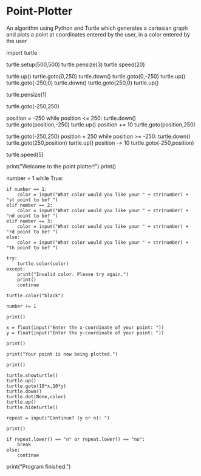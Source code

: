 # Point-Plotter
An algorithm using Python and Turtle which generates a cartesian graph and plots a point at coordinates entered by the user, in a color entered by the user

import turtle

turtle.setup(500,500)
turtle.pensize(3)
turtle.speed(20)

turtle.up()
turtle.goto(0,250)
turtle.down()
turtle.goto(0,-250)
turtle.up()
turtle.goto(-250,0)
turtle.down()
turtle.goto(250,0)
turtle.up()

turtle.pensize(1)

turtle.goto(-250,250)

position = -250
while position <= 250:
    turtle.down()
    turtle.goto(position,-250)
    turtle.up()
    position += 10
    turtle.goto(position,250)

turtle.goto(-250,250)
position = 250
while position >= -250:
    turtle.down()
    turtle.goto(250,position)
    turtle.up()
    position -= 10
    turtle.goto(-250,position)

turtle.speed(5)

print("Welcome to the point plotter!")
print()

number = 1
while True:
    
    if number == 1:
        color = input("What color would you like your " + str(number) + "st point to be? ")
    elif number == 2:
        color = input("What color would you like your " + str(number) + "nd point to be? ")
    elif number == 3:
        color = input("What color would you like your " + str(number) + "rd point to be? ")
    else:
        color = input("What color would you like your " + str(number) + "th point to be? ")

    try:
        turtle.color(color)
    except:
        print("Invalid color. Please try again.")
        print()
        continue

    turtle.color("black")
    
    number += 1

    print()

    x = float(input("Enter the x-coordinate of your point: "))
    y = float(input("Enter the y-coordinate of your point: "))

    print()

    print("Your point is now being plotted.")

    print()

    turtle.showturtle()
    turtle.up()
    turtle.goto(10*x,10*y)
    turtle.down()
    turtle.dot(None,color)
    turtle.up()
    turtle.hideturtle()

    repeat = input("Continue? (y or n): ")

    print()

    if repeat.lower() == "n" or repeat.lower() == "no":
        break
    else:
        continue

print("Program finished.")
